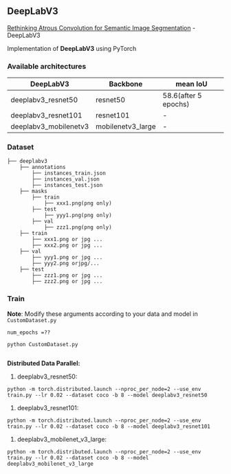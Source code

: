 ## DeepLabV3

[Rethinking Atrous Convolution for Semantic Image Segmentation](https://arxiv.org/abs/1706.05587) - DeepLabV3

Implementation of **DeepLabV3** using PyTorch

### Available architectures 
| DeepLabV3               | Backbone          |mean IoU             |
| ----------------------- | ----------------- |---------------------|
| deeplabv3_resnet50      | resnet50          |58.6(after 5 epochs) |
| deeplabv3_resnet101     | resnet101         |-                    |
| deeplabv3_mobilenetv3   | mobilenetv3_large |-                    |

### Dataset
```
├── deeplabv3 
    ├── annotations
        ├── instances_train.json
        ├── instances_val.json
        ├── instances_test.json
    ├── masks
        ├── train
            ├── xxx1.png(png only)
        ├── test
            ├── yyy1.png(png only)
        ├── val
            ├── zzz1.png(png only)    
    ├── train
        ├── xxx1.png or jpg ...
        ├── xxx2.png or jpg ...
    ├── val
        ├── yyy1.png or jpg ...
        ├── yyy2.png orjpg/...
    ├── test
        ├── zzz1.png or jpg ...
        ├── zzz2.png or jpg ...
```

### Train
**Note**: Modify these arguments according to your data and model in `CustomDataset.py`
```
num_epochs =??

python CustomDataset.py
     
```

**Distributed Data Parallel:** 

1. deeplabv3_resnet50:

```
python -m torch.distributed.launch --nproc_per_node=2 --use_env train.py --lr 0.02 --dataset coco -b 8 --model deeplabv3_resnet50

```

1. deeplabv3_resnet101:


```
python -m torch.distributed.launch --nproc_per_node=2 --use_env train.py --lr 0.02 --dataset coco -b 8 --model deeplabv3_resnet101

```

1. deeplabv3_mobilenet_v3_large:

```
python -m torch.distributed.launch --nproc_per_node=2 --use_env train.py --lr 0.02 --dataset coco -b 8 --model deeplabv3_mobilenet_v3_large



